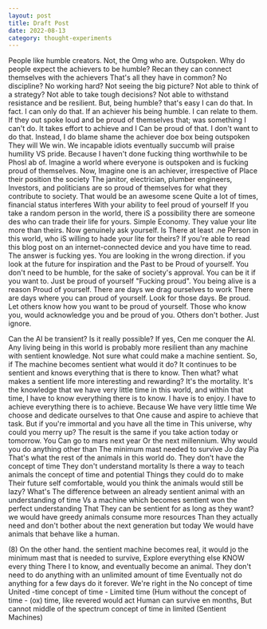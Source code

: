 ```yaml
---
layout: post
title: Draft Post
date: 2022-08-13
category: thought-experiments
---
```


People like humble creators. Not, the Omg who are. Outspoken. Why do people expect the achievers to be humble? Recan they can connect themselves with the achievers That's all they have in common? No discipline? No working hard? Not seeing the big picture? Not able to think of a strategy? Not able to take tough decisions? Not able to withstand resistance and be resilient. But, being humble? that's easy I can do that. In fact. I can only do that. If an achiever his being humble. I can relate to them. If they out spoke loud and be proud of themselves that; was something I can't do. It takes effort to achieve and I Can be proud of that. I don't want to do that. Instead, I do blame shame the achiever doe box being outspoken They will We win. We incapable idiots eventually succumb will praise humility VS pride. Because I haven't done fucking thing worthwhile to be Phosl ab of. Imagine a world where everyone is outspoken and is fucking proud of themselves. Now, Imagine one is an achiever, irrespective of Place their position the society The janitor, electrician, plumber engineers, Investors, and politicians are so proud of themselves for what they contribute to society. That would be an awesome scene Quite a lot of times, financial status interferes With your ability to feel proud of yourself If you take a random person in the world, there iS a possibility there are someone des who can trade their life for yours. Simple Economy. They value your lite more than theirs. Now genuinely ask yourself. Is There at least .ne Person in this world, who iS willing to hade your lite for theirs? If you're able to read this blog post on an internet-connected device and you have time to read. The answer is fucking yes. You are looking in the wrong direction. if you look at the future for inspiration and the Past to be Proud of yourself. You don't need to be humble,  for the sake of society's approval. You can be it if you want to. Just be proud of yourself "Fucking proud". You being alive is a reason Proud of yourself. There are days we drag ourselves to work There are days where you can proud of yourself. Look for those days. Be proud. Let others know how you want to be proud of yourself. Those who know you, would acknowledge you and be proud of you. Others don't bother. Just ignore.

Can the AI be transient? Is it really possible? If yes, Cen me conquer the AI.  Any living being in this world is probably more resilient than any machine with sentient knowledge. Not sure what could make a machine sentient. So, if The machine becomes sentient what would it do? It continues to be sentient and knows everything that is there to know. Then what? what makes a sentient life more interesting and rewarding? It's the mortality. It's the knowledge that we have very little time in this world, and within that time, I have to know everything there is to know. I have is to enjoy. I have to achieve everything there is to achieve. Because We have very little time We choose and dedicate ourselves to that One cause and aspire to achieve that task. But if you're immortal and you have all the time in This universe, why could you merry up? The result is the same if you take action today or tomorrow. You Can go to mars next year Or the next millennium.  Why would you do anything other than The minimum mast needed to survive Jo day Pia That's what the rest of the animals in this world do. They don't have the concept of time They don't understand mortality   Is there a way to teach animals the concept of time and potential Things they could do to make Their future self comfortable, would you think the animals would still be lazy? What's The difference between an already sentient animal with an understanding of time Vs a machine which becomes sentient won the perfect understanding That They can be sentient for as long as they want?  we would have greedy animals consume more resources Than they actually need and don't bother about the next generation but today We would have animals that behave like a human.

(8) On the other hand. the sentient machine becomes real, it would jo the minimum mast that is needed to survive, Explore everything else KNOW every thing There I to know, and eventually become an animal. They don't need to do anything with an unlimited amount of time Eventually not do anything for a few days do it forever. We're right in the No concept of time United -time concept of time - Limited time (Hum without the concept of time - (ox) time, like revered would act Human can survive en months, But cannot middle of the spectrum concept of time in limited (Sentient Machines)


